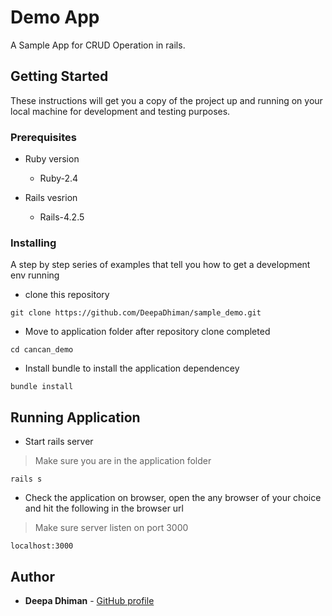 # Demo App

A Sample App for CRUD Operation in rails.

## Getting Started

These instructions will get you a copy of the project up and running on your local machine for development and testing purposes. 

### Prerequisites

* Ruby version

  - Ruby-2.4

* Rails vesrion

  - Rails-4.2.5

### Installing

A step by step series of examples that tell you how to get a development env running

- clone this repository

```
git clone https://github.com/DeepaDhiman/sample_demo.git
```

- Move to application folder after repository clone completed

```
cd cancan_demo
```

- Install bundle to install the application dependencey

```
bundle install
```

## Running Application

- Start rails server

> Make sure you are in the application folder

```
rails s
```

- Check the application on browser, open the any browser of your choice and hit the following in the browser url

> Make sure server listen on port 3000

```
localhost:3000
```
## Author

* **Deepa Dhiman** - [GitHub profile](https://github.com/DeepaDhiman)
